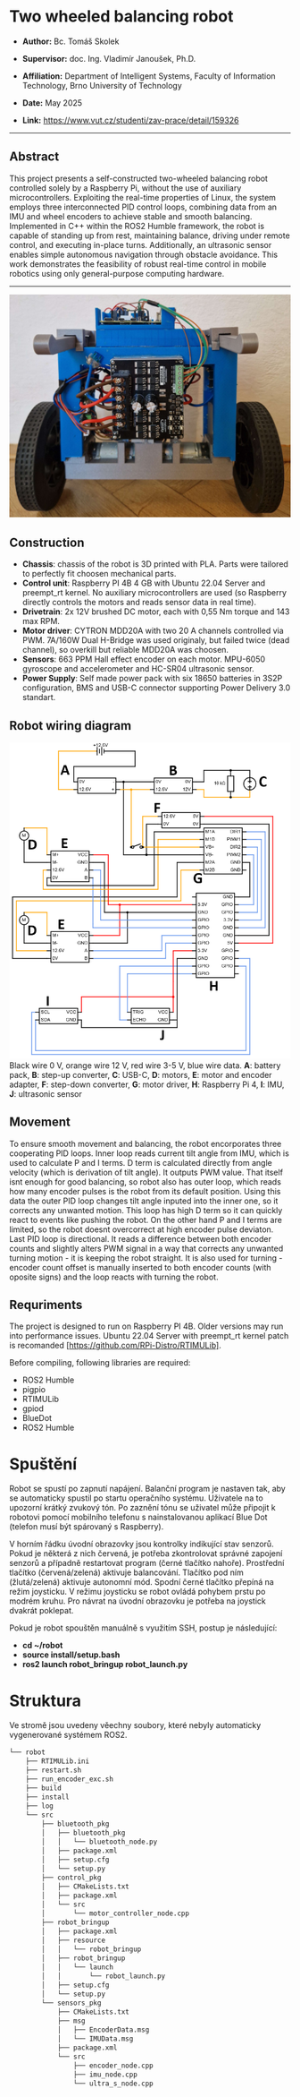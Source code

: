 # Two wheeled balancing robot

- **Author:** Bc. Tomáš Skolek

- **Supervisor:** doc. Ing. Vladimír Janoušek, Ph.D.

- **Affiliation:** Department of Intelligent Systems, Faculty of Information Technology, Brno University of Technology

- **Date:** May 2025

- **Link:** https://www.vut.cz/studenti/zav-prace/detail/159326

---

## Abstract
This project presents a self-constructed two-wheeled balancing robot controlled solely by a Raspberry Pi, without the use of auxiliary microcontrollers. Exploiting the real-time properties of Linux, the system employs three interconnected PID control loops, combining data from an IMU and wheel encoders to achieve stable and smooth balancing. Implemented in C++ within the ROS2 Humble framework, the robot is capable of standing up from rest, maintaining balance, driving under remote control, and executing in-place turns. Additionally, an ultrasonic sensor enables simple autonomous navigation through obstacle avoidance. This work demonstrates the feasibility of robust real-time control in mobile robotics using only general-purpose computing hardware.

---

![robot](https://github.com/Skulikk/Balancing-robot/blob/master/thesis-src/obrazky-figures/front.jpg?raw=true)


## Construction
- **Chassis**: chassis of the robot is 3D printed with PLA. Parts were tailored to perfectly fit choosen mechanical parts.
- **Control unit**: Raspberry PI 4B 4 GB with Ubuntu 22.04 Server and preempt_rt kernel. No auxiliary microcontrollers are used (so Raspberry directly controls the motors and reads sensor data in real time).
- **Drivetrain**: 2x 12V brushed DC motor, each with 0,55 Nm torque and 143 max RPM.
- **Motor driver**: CYTRON MDD20A with two 20 A channels controlled via PWM. 7A/160W Dual H-Bridge was used originaly, but failed twice (dead channel), so overkill but reliable MDD20A was choosen.
- **Sensors**: 663 PPM Hall effect encoder on each motor. MPU-6050 gyroscope and accelerometer and HC-SR04 ultrasonic sensor.
- **Power Supply**: Self made power pack with six 18650 batteries in 3S2P configuration, BMS and USB-C connector supporting Power Delivery 3.0 standart.

## Robot wiring diagram
![diagram](https://github.com/Skulikk/Balancing-robot/blob/master/thesis-src/obrazky-figures/circ.png?raw=true)
Black wire 0 V, orange wire 12 V, red wire 3-5 V, blue wire data.
**A**: battery pack, **B**: step-up converter, **C**: USB-C, **D**: motors, **E**: motor and encoder adapter, **F**: step-down converter, **G**: motor driver, **H**: Raspberry Pi 4, **I**: IMU, **J**: ultrasonic sensor 

## Movement
To ensure smooth movement and balancing, the robot encorporates three cooperating PID loops.
Inner loop reads current tilt angle from IMU, which is used to calculate P and I terms. D term is calculated directly from angle velocity (which is derivation of tilt angle). It outputs PWM value. That itself isnt enough for good balancing, so robot also has outer loop, which reads how many encoder pulses is the robot from its default position. Using this data the outer PID loop changes tilt angle inputed into the inner one, so it corrects any unwanted motion. This loop has high D term so it can quickly react to events like pushing the robot. On the other hand P and I terms are limited, so the robot doesnt overcorrect at high encoder pulse deviaton.
Last PID loop is directional. It reads a difference between both encoder counts and slightly alters PWM signal in a way that corrects any unwanted turning motion - it is keeping the robot straight. It is also used for turning - encoder count offset is manually inserted to both encoder counts (with oposite signs) and the loop reacts with turning the robot.

## Requriments

The project is designed to run on Raspberry PI 4B. Older versions may run into performance issues.
Ubuntu 22.04 Server with preempt_rt kernel patch is recomanded [https://github.com/RPi-Distro/RTIMULib]. 

Before compiling, following libraries are required:

- ROS2 Humble
- pigpio
- RTIMULib
- gpiod
- BlueDot
- ROS2 Humble

# Spuštění

Robot se spustí po zapnutí napájení. Balanční program je nastaven tak, aby se automaticky spustil po startu operačního systému. Uživatele na to upozorní krátký zvukový tón. Po zaznění tónu se uživatel může připojit k robotovi pomocí mobilního telefonu s nainstalovanou aplikací Blue Dot (telefon musí být spárovaný s Raspberry).

V horním řádku úvodní obrazovky jsou kontrolky indikující stav senzorů. Pokud je některá z nich červená, je potřeba zkontrolovat správné zapojení senzorů a případně restartovat program (černé tlačítko nahoře).
Prostřední tlačítko (červená/zelená) aktivuje balancování. Tlačítko pod ním (žlutá/zelená) aktivuje autonomní mód. Spodní černé tlačítko přepíná na režim joysticku.
V režimu joysticku se robot ovládá pohybem prstu po modrém kruhu. Pro návrat na úvodní obrazovku je potřeba na joystick dvakrát poklepat.

Pokud je robot spouštěn manuálně s využitím SSH, postup je následující:

- **cd ~/robot**
- **source install/setup.bash**
- **ros2 launch robot_bringup robot_launch.py**

# Struktura

Ve stromě jsou uvedeny věechny soubory, které nebyly automaticky vygenerované systémem ROS2.

```text
└── robot
    ├── RTIMULib.ini
    ├── restart.sh
    ├── run_encoder_exc.sh
    ├── build
    ├── install
    ├── log
    └── src
        ├── bluetooth_pkg
        │   ├── bluetooth_pkg
        │   │   └── bluetooth_node.py
        │   ├── package.xml
        │   ├── setup.cfg
        │   └── setup.py
        ├── control_pkg
        │   ├── CMakeLists.txt
        │   ├── package.xml
        │   └── src
        │       └── motor_controller_node.cpp
        ├── robot_bringup
        │   ├── package.xml
        │   ├── resource
        │   │   └── robot_bringup
        │   ├── robot_bringup
        │   │   └── launch
        │   │       └── robot_launch.py
        │   ├── setup.cfg
        │   └── setup.py
        └── sensors_pkg
            ├── CMakeLists.txt
            ├── msg
            │   ├── EncoderData.msg
            │   └── IMUData.msg
            ├── package.xml
            └── src
                ├── encoder_node.cpp
                ├── imu_node.cpp
                └── ultra_s_node.cpp
```
